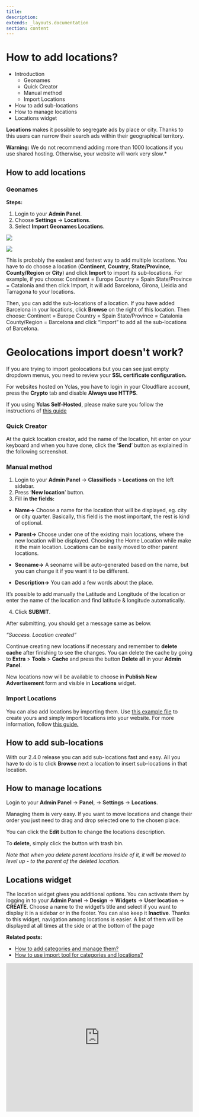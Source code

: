 ```yaml
---
title:
description:
extends: _layouts.documentation
section: content
---
```


# How to add locations?

- Introduction
    - Geonames
    - Quick Creator
    - Manual method
    - Import Locations
- How to add sub-locations
- How to manage locations
- Locations widget

**Locations**  makes it possible to segregate ads by place or city. Thanks to this users can narrow their search ads within their geographical territory.

**Warning:**  We do not recommend adding more than 1000 locations if you use shared hosting. Otherwise, your website will work very slow.*

## How to add locations

### Geonames

**Steps:**

1.  Login to your **Admin Panel**.
2.  Choose  **Settings**  ->  **Locations**.
3.  Select  **Import Geonames Locations**.

![](/assets/images/Import%20location.jpg)

![](https://github.com/yclas/guides/blob/master/images/import%20location%20small.jpg)

This is probably the easiest and fastest way to add multiple locations.  You have to do choose a location (**Continent**, **Country**, **State/Province**, **County/Region** or **City**) and click  **Import**  to import its sub-locations.
For example, if you choose:
Continent = Europe
Country = Spain
State/Province = Catalonia
and then click Import, it will add Barcelona, Girona, Lleidia and Tarragona to your locations.

Then, you can add the sub-locations of a location.
If you have added Barcelona in your locations, click  **Browse**  on the right of this location.
Then choose:
Continent = Europe
Country = Spain
State/Province = Catalonia
County/Region = Barcelona
and click “Import” to add all the sub-locations of Barcelona.

# **Geolocations import doesn't work?**

If you are trying to import geolocations but you can see just empty dropdown menus, you need to review your **SSL certificate configuration.**

For  websites hosted on Yclas, you have to login in your Cloudflare account, press the  **Crypto**  tab and disable  **Always use HTTPS**.

If you using  **Yclas Self-Hosted**, please make sure you follow the instructions of [this guide](/docs/technical-http-to-https)

### Quick Creator

At the quick location creator, add the name of the location, hit  enter  on your keyboard and when you have done, click  the ‘**Send**’ button as explained in the following screenshot.



### Manual method

1. Login to your **Admin Panel** -> **Classifieds**  >  **Locations**  on the left sidebar.
2. Press ‘**New location**’ button.
3. Fill  **in the fields:**

- **Name->**  Choose a name for the location that will be displayed, eg. city or city quarter. Basically, this field is the most important, the rest is kind of optional.

- **Parent->**  Choose under one of the existing main locations, where the new location will be displayed. Choosing the Home Location while make it the main location. Locations can be easily moved to other parent locations.

- **Seoname->**  A seoname will be auto-generated based on the name, but you can change it if you want it to be different.
- **Description->**  You can add a few words about the place.

It’s possible to add manually the Latitude and Longitude of the location or enter the name of the location and find latitude & longitude automatically.

4. Click  **SUBMIT**.

After submitting, you should get a message same as below.

_“Success. Location created”_

Continue creating new locations if necessary and remember to  **delete cache**  after finishing to see the changes. You can delete the cache by going to  **Extra**  >  **Tools**  >  **Cache**  and press the button  **Delete all** in your **Admin Panel**.

New locations now will be available to choose in  **Publish New Advertisement**  form and visible in  **Locations** widget.

### Import Locations

You can also add locations by importing them. Use  [this example file](/assets/samples/import_locations_example.zip)  to create yours and simply import locations into your website. For more information, follow  [this guide.](/docs/classifieds-how-to-import-tool-for-categories-and-location)

## How to add sub-locations

With our 2.4.0 release you can add sub-locations fast and easy. All you have to do is to click  **Browse**  next a location to insert sub-locations in that location.

## How to manage locations

Login to your **Admin Panel** -> **Panel**, ->   **Settings**  ->  **Locations**.

Managing them is very easy. If you want to move locations and change their order you just need to drag and drop selected one to the chosen place.

You can click the **Edit** button to change the locations description.

To  **delete**, simply  click  the button with trash bin.

_Note that when you delete parent locations inside of it, it will be moved to level up - to the parent of the deleted location._

## Locations widget

The location widget gives you additional options. You can activate them by logging in to your  **Admin Panel** ->   **Design**  ->  **Widgets** ->  **User location** ->  **CREATE**. Choose a name to the widget’s title and select if you want to display it in a sidebar or in the footer. You can also keep it  **Inactive**. Thanks to this widget, navigation among locations is easier. A list of them will be displayed at all times at the side or at the bottom of the page


**Related posts:**

- [How to add categories and manage them?](/docs/classifieds-how-to-add-new-categories-and-manage-them)
- [How to use import tool for categories and locations?](/docs/classifieds-how-to-import-tool-for-categories-and-location)


<iframe width="100%" height="400px" src="https://www.youtube.com/embed/ileb1ebLo6Q" title="Yclas video" frameborder="0" allow="accelerometer; autoplay; clipboard-write; encrypted-media; gyroscope; picture-in-picture" allowfullscreen></iframe>
 
